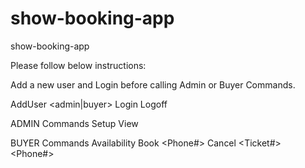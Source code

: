 # show-booking-app
 show-booking-app

Please follow below instructions:

Add a new user and Login before calling Admin or Buyer Commands.
 
AddUser <username> <admin|buyer>
Login <username>
Logoff
 
ADMIN Commands
Setup <Show Number> <Number of Rows> <Number of seats per row> <Cancellation window in minutes>
View <Show Number>
 
BUYER Commands
Availability <Show Number>
Book <Show Number> <Phone#> <Comma separated list of seats>
Cancel <Ticket#> <Phone#>
